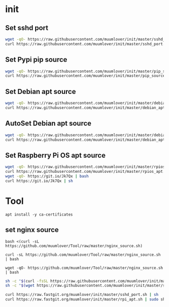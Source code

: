 # init

## Set sshd port
```bash
wget -qO- https://raw.githubusercontent.com/muumlover/init/master/sshd_port.sh | bash 
curl https://raw.githubusercontent.com/muumlover/init/master/sshd_port.sh | sh
```

## Set Pypi pip source
```bash
wget -qO- https://raw.githubusercontent.com/muumlover/init/master/pip_source.sh | bash 
curl https://raw.githubusercontent.com/muumlover/init/master/pip_source.sh | sh
```

## Set Debian apt source
```bash
wget -qO- https://raw.githubusercontent.com/muumlover/init/master/debian_apt.sh | bash 
curl https://raw.githubusercontent.com/muumlover/init/master/debian_apt.sh | sh
```

## AutoSet Debian apt source
```bash
wget -qO- https://raw.githubusercontent.com/muumlover/init/master/debian_apt_auto.sh | bash 
curl https://raw.githubusercontent.com/muumlover/init/master/debian_apt_auto.sh | sh
```

## Set Raspberry Pi OS apt source
```bash
wget -qO- https://raw.githubusercontent.com/muumlover/init/master/rpios_apt.sh | bash 
curl https://raw.githubusercontent.com/muumlover/init/master/rpios_apt.sh | sh
wget -qO- https://git.io/Jk7Qx | bash 
curl https://git.io/Jk7Qx | sh
```

# Tool
`apt install -y ca-certificates`
## set nginx source

`bash <(curl -sL https://github.com/muumlover/Tool/raw/master/nginx_source.sh)`

`curl -sL https://github.com/muumlover/Tool/raw/master/nginx_source.sh | bash`

`wget -qO- https://github.com/muumlover/Tool/raw/master/nginx_source.sh | bash`

```bash
sh -c "$(curl -fsSL https://raw.githubusercontent.com/muumlover/init/master/sshd_port.sh)"
sh -c "$(wget https://raw.githubusercontent.com/muumlover/init/master/sshd_port.sh -O -)"

curl https://raw.fastgit.org/muumlover/init/master/sshd_port.sh | sh
curl https://raw.fastgit.org/muumlover/init/master/rpi_apt.sh | sudo sh
```
